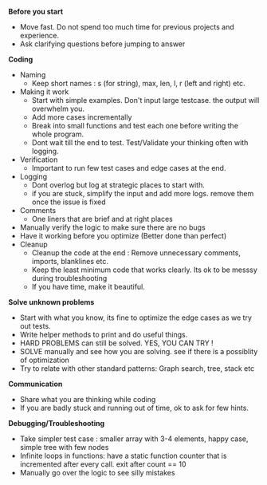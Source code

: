  **Before you start**
  
  * Move fast. Do not spend too much time for previous projects and experience.
  * Ask clarifying questions before jumping to answer


  **Coding**
  * Naming
    * Keep short names : s (for string), max, len, l, r (left and right) etc. 
  * Making it work
    * Start with simple examples. Don't input large testcase. the output will overwhelm you.
    * Add more cases incrementally
    * Break into small functions and test each one before writing the whole program.
    * Dont wait till the end to test. Test/Validate your thinking often with logging.
  * Verification
    * Important to run few test cases and edge cases at the end.
  * Logging
    * Dont overlog but log at strategic places to start with.
    * if you are stuck, simplify the input and add more logs. remove them once the issue is fixed 
  * Comments
    * One liners that are brief and at right places 
  * Manually verify the logic to make sure there are no bugs
  * Have it working before you optimize (Better done than perfect)
  * Cleanup
     * Cleanup the code at the end : Remove unnecessary comments, imports, blanklines etc.
     * Keep the least minimum code that works clearly. Its ok to be messsy during troubleshooting
     * If you have time, make it beautiful.
   
**Solve unknown problems**
  * Start with what you know, its fine to optimize the edge cases as we try out tests.
  * Write helper methods to print and do useful things.
  * HARD PROBLEMS can still be solved. YES, YOU CAN TRY !
  * SOLVE manually and see how you are solving. see if there is a possiblity of optimization
  * Try to relate with other standard patterns: Graph search, tree, stack etc

**Communication**
  * Share what you are thinking while coding
  * If you are badly stuck and running out of time, ok to ask for few hints.

**Debugging/Troubleshooting**
  * Take simpler test case : smaller array with 3-4 elements, happy case, simple tree with few nodes
  * Infinite loops in functions: have a static function counter that is incremented after every call. exit after count == 10
  * Manually go over the logic to see silly mistakes 
